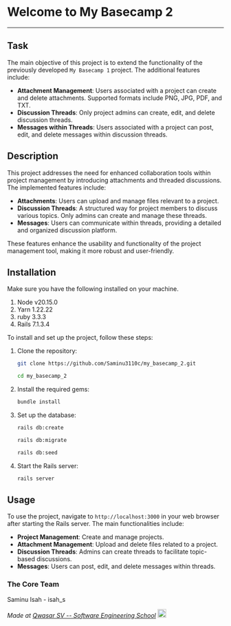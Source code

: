 # Welcome to My Basecamp 2

***

## Task

The main objective of this project is to extend the functionality of the previously developed `My Basecamp 1` project. The additional features include:

- **Attachment Management**: Users associated with a project can create and delete attachments. Supported formats include PNG, JPG, PDF, and TXT.
- **Discussion Threads**: Only project admins can create, edit, and delete discussion threads.
- **Messages within Threads**: Users associated with a project can post, edit, and delete messages within discussion threads.

## Description

This project addresses the need for enhanced collaboration tools within project management by introducing attachments and threaded discussions. The implemented features include:

- **Attachments**: Users can upload and manage files relevant to a project.
- **Discussion Threads**: A structured way for project members to discuss various topics. Only admins can create and manage these threads.
- **Messages**: Users can communicate within threads, providing a detailed and organized discussion platform.

These features enhance the usability and functionality of the project management tool, making it more robust and user-friendly.

## Installation
Make sure you have the following installed on your machine.
1. Node v20.15.0
2. Yarn 1.22.22
3. ruby 3.3.3
4. Rails 7.1.3.4

To install and set up the project, follow these steps:


1. Clone the repository:
    ```bash
    git clone https://github.com/Saminu3110c/my_basecamp_2.git
    ```
    ```bash
    cd my_basecamp_2
    ```

2. Install the required gems:
    ```bash
    bundle install
    ```

3. Set up the database:
    ```bash
    rails db:create
    ```
    ```bash
    rails db:migrate
    ```
    ```bash
    rails db:seed
    ````
4. Start the Rails server:
    ```bash
    rails server
    ```

## Usage

To use the project, navigate to `http://localhost:3000` in your web browser after starting the Rails server. The main functionalities include:

- **Project Management**: Create and manage projects.
- **Attachment Management**: Upload and delete files related to a project.
- **Discussion Threads**: Admins can create threads to facilitate topic-based discussions.
- **Messages**: Users can post, edit, and delete messages within threads.



### The Core Team
Saminu Isah - isah_s

<span><i>Made at <a href='https://qwasar.io'>Qwasar SV -- Software Engineering School</a></i></span>
<span><img alt='Qwasar SV -- Software Engineering Schools Logo' src='https://storage.googleapis.com/qwasar-public/qwasar-logo_50x50.png' width='20px' /></span>
